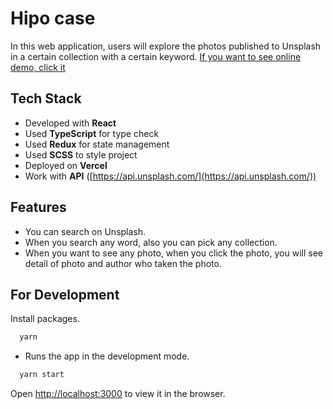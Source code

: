 
  
# Hipo case

In this web application, users will explore the photos published to Unsplash in a certain collection with a certain keyword. [If you want to see online demo, click it](https://hipo-case.vercel.app/)

## Tech Stack
- Developed with **React**
- Used **TypeScript** for type check
- Used **Redux** for state management
- Used **SCSS** to style project
- Deployed on **Vercel**
- Work with **API** ([https://api.unsplash.com/](https://api.unsplash.com/))


## Features

- You can search on Unsplash. 
- When you search any word, also you can pick any collection.
- When you want to see any photo, when you click the photo, you will see detail of photo and author who taken the photo. 

## For Development

Install packages.
```bash
  yarn
```

- Runs the app in the development mode.

```bash
  yarn start
```
Open [http://localhost:3000](http://localhost:3000) to view it in the browser.

